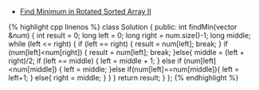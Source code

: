 * [Find Minimum in Rotated Sorted Array II](https://oj.leetcode.com/problems/find-minimum-in-rotated-sorted-array-ii/)

{% highlight cpp linenos %}
class Solution {
public:
    int findMin(vector<int> &num) {
        int result = 0;
        long left = 0;
        long right = num.size()-1;
        long middle;
        while (left <= right) {
            if (left == right) {
                result = num[left];
                break;
            }
            if (num[left]<num[right]) {
                result = num[left];
                break;
            }else{
                middle = (left + right)/2;
                if (left == middle) {
                    left = middle + 1;
                }
                else if (num[left]<num[middle]) {
                    left = middle;
                }else if(num[left]==num[middle]){
                    left = left+1;
                }
                else{
                    right = middle;
                }
            }
        }
        return result;
    }
};
{% endhighlight %}